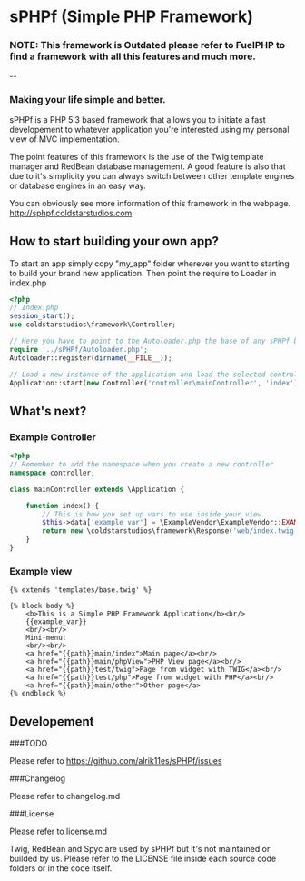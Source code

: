 sPHPf (Simple PHP Framework)
============================

### NOTE: This framework is Outdated please refer to FuelPHP to find a framework with all this features and much more.
--

### Making your life simple and better.

sPHPf is a PHP 5.3 based framework that allows you to initiate a fast developement
to whatever application you're interested using my personal view of MVC implementation.

The point features of this framework is the use of the Twig template manager and RedBean database
management. A good feature is also that due to it's simplicity you can always
switch between other template engines or database engines in an easy way.

You can obviously see more information of this framework in the webpage.
http://sphpf.coldstarstudios.com

How to start building your own app?
-----------------------------------
To start an app simply copy "my_app" folder wherever you want to starting to build your
brand new application. Then point the require to Loader in index.php

```php
<?php
// Index.php
session_start();
use coldstarstudios\framework\Controller;

// Here you have to point to the Autoloader.php the base of any sPHPf based APP
require '../sPHPf/Autoloader.php';
Autoloader::register(dirname(__FILE__));

// Load a new instance of the application and load the selected controller with selected action.
Application::start(new Controller('controller\mainController', 'index'));
```

What's next?
------------

### Example Controller

```php
<?php
// Remember to add the namespace when you create a new controller
namespace controller;

class mainController extends \Application {

    function index() {
        // This is how you set up vars to use inside your view.
        $this->data['example_var'] = \ExampleVendor\ExampleVendor::EXAMPLE_CONST;
        return new \coldstarstudios\framework\Response('web/index.twig', $this->data);
    }
}
```

### Example view

```twig
{% extends 'templates/base.twig' %}

{% block body %}
    <b>This is a Simple PHP Framework Application</b><br/>
    {{example_var}}
    <br/><br/>
    Mini-menu:
    <br/><br/>
    <a href="{{path}}main/index">Main page</a><br/>
    <a href="{{path}}main/phpView">PHP View page</a><br/>
    <a href="{{path}}test/twig">Page from widget with TWIG</a><br/>
    <a href="{{path}}test/php">Page from widget with PHP</a><br/>
    <a href="{{path}}main/other">Other page</a>
{% endblock %}
```

Developement
------------
###TODO

Please refer to https://github.com/alrik11es/sPHPf/issues

###Changelog

Please refer to changelog.md

###License

Please refer to license.md

Twig, RedBean and Spyc are used by sPHPf but it's not maintained or builded by us. Please
refer to the LICENSE file inside each source code folders or in the code itself.